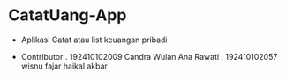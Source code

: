# CatatUang-App
- Aplikasi Catat atau list keuangan pribadi

- Contributor
. 192410102009 Candra Wulan Ana Rawati
. 192410102057 wisnu fajar haikal akbar
